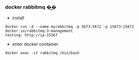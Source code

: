 ### docker rabbitmq �̳�

* install
```text
docker run -d --name myrabbitmq -p 5673:5672 -p 15673:15672 docker.io/rabbitmq:3-management
testing: http://ip:15367  
```
* enter docker container
```text
docker exec -it rabbitmq /bin/bash
```